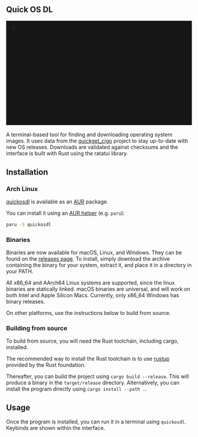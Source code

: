 ## Quick OS DL

![Preview](/.github/preview.gif)

A terminal-based tool for finding and downloading operating system images. It uses data from the [quickget_cigo](https://github.com/lj3954/quickget_cigo) project to stay up-to-date with new OS releases. Downloads are validated against checksums and the interface is built with Rust using the ratatui library.

## Installation

### Arch Linux

[quickosdl](https://aur.archlinux.org/packages/quickosdl) is available as an [AUR](https://aur.archlinux.org) package.

You can install it using an [AUR helper](https://wiki.archlinux.org/title/AUR_helpers) (e.g. `paru`):

```sh
paru -S quickosdl
```

### Binaries

Binaries are now available for macOS, Linux, and Windows. They can be found on the [releases page](https://github.com/lj3954/quickosdl/releases).
To install, simply download the archive containing the binary for your system, extract it, and place it in a directory in your PATH.

All x86_64 and AArch64 Linux systems are supported, since the linux binaries are statically linked.
macOS binaries are universal, and will work on both Intel and Apple Silicon Macs.
Currently, only x86_64 Windows has binary releases.

On other platforms, use the instructions below to build from source.

### Building from source

To build from source, you will need the Rust toolchain, including cargo, installed.

The recommended way to install the Rust toolchain is to use [rustup](https://rustup.rs) provided by the Rust foundation.

Thereafter, you can build the project using `cargo build --release`.
This will produce a binary in the `target/release` directory.
Alternatively, you can install the program directly using `cargo install --path .`.

## Usage

Once the program is installed, you can run it in a terminal using `quickosdl`.
Keybinds are shown within the interface.

